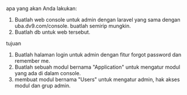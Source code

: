 apa yang akan Anda lakukan:
1. Buatlah web console untuk admin dengan laravel yang sama dengan uba.dv9.com/console. buatlah semirip mungkin.
2. Buatlah db untuk web tersebut.

tujuan
1. Buatlah halaman login untuk admin dengan fitur forgot password dan remember me.
2. Buatlah sebuah modul bernama "Application" untuk mengatur modul yang ada di dalam console.
3. membuat modul bernama "Users" untuk mengatur admin, hak akses modul dan grup admin.
